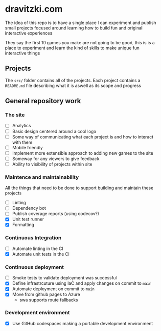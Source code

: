 # dravitzki.com

The idea of this repo is to have a single place I can experiment and publish small projects focused around learning how to build fun and original interactive experiences

They say the first 10 games you make are not going to be good, this is is a place to experiment and learn the kind of skills to make unique fun interactive things

## Projects

The `src/` folder contains all of the projects. Each project contains a `README.md` file describing what it is aswell as its scope and progress

## General repository work

### The site

- [ ] Analytics
- [ ] Basic design centered around a cool logo
- [ ] Some way of communicating what each project is and how to interact with them
- [ ] Mobile friendly
- [ ] Implement more extensible approach to adding new games to the site
- [ ] Someway for any viewers to give feedback
- [ ] Ability to visibility of projects within site

### Maintence and maintainability

All the things that need to be done to support building and maintain these projects

- [ ] Linting
- [ ] Dependency bot
- [ ] Publish coverage reports (using codecov?)
- [x] Unit test runner
- [x] Formatting

### Continuous Integration

- [ ] Automate linting in the CI
- [x] Automate unit tests in the CI

### Continuous deployment

- [ ] Smoke tests to validate deployment was successful
- [x] Define infrastrcuture using IaC and apply changes on commit to `main`
- [x] Automate deployment on commit to `main`
- [x] Move from github pages to Azure
  - swa supports route fallbacks

### Development environment

- [x] Use GitHub codespaces making a portable development environment
